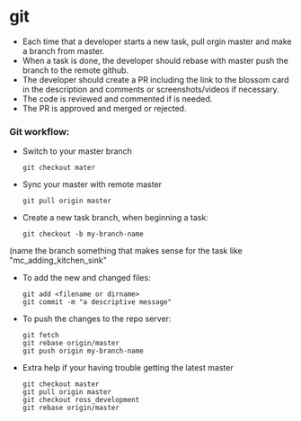 # git
* Each time that a developer starts a new task, pull orgin master and make a branch from master.
* When a task is done, the developer should rebase with master push the branch to the remote github.
* The developer should create a PR including the link to the blossom card in the description and comments or screenshots/videos if necessary.
* The code is reviewed and commented if is needed.
* The PR is approved and merged or rejected.

### Git workflow:
* Switch to your master branch

      git checkout mater
      
* Sync your master with remote master

      git pull origin master
      
* Create a new task branch, when beginning a task:

      git checkout -b my-branch-name

(name the branch something that makes sense for the task like "mc_adding_kitchen_sink"

* To add the new and changed files:

      git add <filename or dirname>
      git commit -m "a descriptive message"

* To push the changes to the repo server:
      
      git fetch
      git rebase origin/master
      git push origin my-branch-name
      
* Extra help if your having trouble getting the latest master

      git checkout master
      git pull origin master  
      git checkout ross_development
      git rebase origin/master
